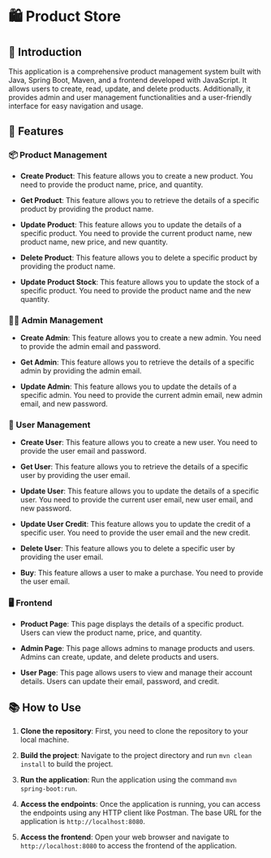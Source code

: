# 🛍️ Product Store

## 📖 Introduction

This application is a comprehensive product management system built with Java, Spring Boot, Maven, and a frontend developed with JavaScript. It allows users to create, read, update, and delete products. Additionally, it provides admin and user management functionalities and a user-friendly interface for easy navigation and usage.

## 🚀 Features

### 📦 Product Management

- **Create Product**: This feature allows you to create a new product. You need to provide the product name, price, and quantity.

- **Get Product**: This feature allows you to retrieve the details of a specific product by providing the product name.

- **Update Product**: This feature allows you to update the details of a specific product. You need to provide the current product name, new product name, new price, and new quantity.

- **Delete Product**: This feature allows you to delete a specific product by providing the product name.

- **Update Product Stock**: This feature allows you to update the stock of a specific product. You need to provide the product name and the new quantity.

### 👨‍💼 Admin Management

- **Create Admin**: This feature allows you to create a new admin. You need to provide the admin email and password.

- **Get Admin**: This feature allows you to retrieve the details of a specific admin by providing the admin email.

- **Update Admin**: This feature allows you to update the details of a specific admin. You need to provide the current admin email, new admin email, and new password.

### 👥 User Management

- **Create User**: This feature allows you to create a new user. You need to provide the user email and password.

- **Get User**: This feature allows you to retrieve the details of a specific user by providing the user email.

- **Update User**: This feature allows you to update the details of a specific user. You need to provide the current user email, new user email, and new password.

- **Update User Credit**: This feature allows you to update the credit of a specific user. You need to provide the user email and the new credit.

- **Delete User**: This feature allows you to delete a specific user by providing the user email.

- **Buy**: This feature allows a user to make a purchase. You need to provide the user email.

### 🖥️ Frontend

- **Product Page**: This page displays the details of a specific product. Users can view the product name, price, and quantity.

- **Admin Page**: This page allows admins to manage products and users. Admins can create, update, and delete products and users.

- **User Page**: This page allows users to view and manage their account details. Users can update their email, password, and credit.

## 📚 How to Use

1. **Clone the repository**: First, you need to clone the repository to your local machine.

2. **Build the project**: Navigate to the project directory and run `mvn clean install` to build the project.

3. **Run the application**: Run the application using the command `mvn spring-boot:run`.

4. **Access the endpoints**: Once the application is running, you can access the endpoints using any HTTP client like Postman. The base URL for the application is `http://localhost:8080`.

5. **Access the frontend**: Open your web browser and navigate to `http://localhost:8080` to access the frontend of the application.